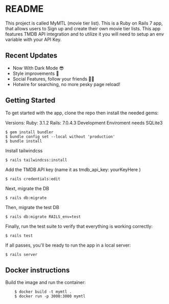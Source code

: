 # README

This project is called MyMTL (movie tier list). This is a Ruby on Rails 7 app, that allows users to
Sign up and create their own movie tier lists. This app features TMDB API integration and to utilize it you will need to setup
an env variable with your API Key.

## Recent Updates

- Now With Dark Mode 😎
- Style improvements 🎨
- Social Features, follow your friends 🤼🤼
- Hotwire for searching, no more pesky page reload!

## Getting Started

To get started with the app, clone the repo then install the needed gems:

Versions:
Ruby: 3.1.2
Rails: 7.0.4.3
Development Enviroment needs SQLite3

```
$ gem install bundler
$ bundle config set --local without 'production'
$ bundle install

```

Install tailwindcss

```
$ rails tailwindcss:install
```

Add the TMDB API key (name it as tmdb_api_key: yourKeyHere )

```
$ rails credentials:edit
```

Next, migrate the DB

```
$ rails db:migrate
```

Then, migrate the test DB

```
$ rails db:migrate RAILS_env=test
```

Finally, run the test suite to verify that everything is working correctly:

```
$ rails test
```

If all passes, you'll be ready to run the app in a local server:

```
$ rails server
```

## Docker instructions

Build the image and run the container:

```
    $ docker build -t mymtl .
    $ docker run -p 3000:3000 mymtl
```
